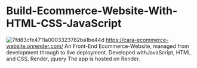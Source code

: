 # Build-Ecommerce-Website-With-HTML-CSS-JavaScript
![7fd83cfe4711a0003323782ba1be44d](https://user-images.githubusercontent.com/110987982/212065912-75ff1a59-6445-492b-a021-41ac60be7c41.png)
https://cara-ecommerce-website.onrender.com/
An Front-End Ecommerce-Website, managed from development through to live deployment.
Developed withJavaScript, HTML and CSS, Render, jquery
The app is hosted on Render.
